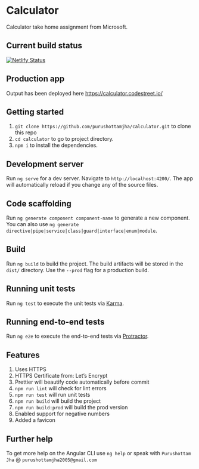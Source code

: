 # Calculator
Calculator take home assignment from Microsoft.

## Current build status
[![Netlify Status](https://api.netlify.com/api/v1/badges/0077af76-8300-494a-af07-4c3dbfdef9c7/deploy-status)](https://app.netlify.com/sites/puru-calculator/deploys)

## Production app
Output has been deployed here https://calculator.codestreet.io/

## Getting started
1. `git clone https://github.com/purushottamjha/calculator.git` to clone this repo
1. `cd calculator` to go to project directory.
1. `npm i` to install the dependencies.

## Development server

Run `ng serve` for a dev server. Navigate to `http://localhost:4200/`. The app will automatically reload if you change any of the source files.

## Code scaffolding

Run `ng generate component component-name` to generate a new component. You can also use `ng generate directive|pipe|service|class|guard|interface|enum|module`.

## Build

Run `ng build` to build the project. The build artifacts will be stored in the `dist/` directory. Use the `--prod` flag for a production build.

## Running unit tests

Run `ng test` to execute the unit tests via [Karma](https://karma-runner.github.io).

## Running end-to-end tests

Run `ng e2e` to execute the end-to-end tests via [Protractor](http://www.protractortest.org/).

## Features
1. Uses HTTPS
1. HTTPS Certificate from: Let’s Encrypt
1. Prettier will beautify code automatically before commit
1. `npm run lint` will check for lint errors
1. `npm run test` will run unit tests
1. `npm run build` will build the project
1. `npm run build:prod` will build the prod version
1.  Enabled support for negative numbers
1. Added a favicon

## Further help

To get more help on the Angular CLI use `ng help` or speak with `Purushottam Jha` @ `purushottamjha2005@gmail.com`
